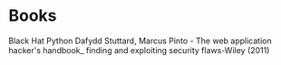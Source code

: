 # Books
Black Hat Python
Dafydd Stuttard, Marcus Pinto - The web application hacker's handbook_ finding and exploiting security flaws-Wiley (2011)
